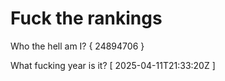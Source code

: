 # Fuck the rankings

Who the hell am I?
{ 24894706 }

What fucking year is it?
[ 2025-04-11T21:33:20Z ]
